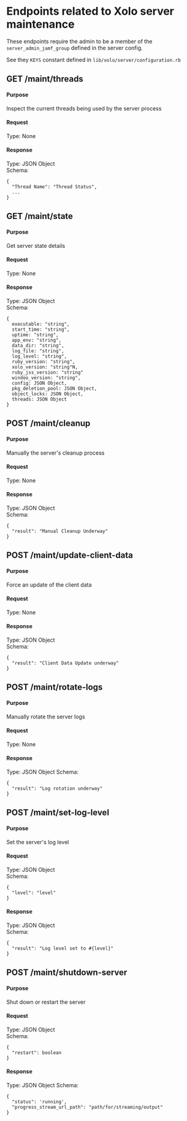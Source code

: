 # Endpoints related to Xolo server maintenance

These endpoints require the admin to be a member of the `server_admin_jamf_group` defined in the server config. 

See they `KEYS` constant defined in `lib/xolo/server/configuration.rb`

<!-- ------------------------- -->
<a id="get_maint_threads"></a>
## GET /maint/threads

#### Purpose
Inspect the current threads being used by the server process

#### Request
Type: None

#### Response
Type: JSON Object  
Schema:
```  
{
  "Thread Name": "Thread Status",
  ...
}

```

<!-- ------------------------- -->
<a id="get_maint_state"></a>
## GET /maint/state

#### Purpose
Get server state details

#### Request
Type: None

#### Response
Type: JSON Object  
Schema:
```  
{
  executable: "string",
  start_time: "string",
  uptime: "string",
  app_env: "string",
  data_dir: "string",
  log_file: "string",
  log_level: "string",
  ruby_version: "string",
  xolo_version: "string"N,
  ruby_jss_version: "string"
  windoo_version: "string",
  config: JSON Object,
  pkg_deletion_pool: JSON Object,
  object_locks: JSON Object,
  threads: JSON Object
}
```

<!-- ------------------------- -->
<a id="post_maint_cleanup"></a>
## POST /maint/cleanup

#### Purpose
Manually the server's cleanup process

#### Request
Type: None

#### Response
Type: JSON Object  
Schema:
```  
{
  "result": "Manual Cleanup Underway"
}
```

<!-- ------------------------- -->
<a id="post_maint_update_client_data"></a>
## POST /maint/update-client-data

#### Purpose
Force an update of the client data

#### Request
Type: None

#### Response
Type: JSON Object  
Schema:
```  
{
  "result": "Client Data Update underway"
}
```

<!-- ------------------------- -->
<a id="post_maint_rotate_logs"></a>
## POST /maint/rotate-logs

#### Purpose
Manually rotate the server logs

#### Request
Type: None

#### Response
Type: JSON Object
Schema:
```  
{
  "result": "Log rotation underway"
}
```

<!-- ------------------------- -->
<a id="post_maint_set_log_level"></a>
## POST /maint/set-log-level

#### Purpose
Set the server's log level

#### Request
Type: JSON Object  
Schema:
```
{
  "level": "level"
}
```

#### Response
Type: JSON Object  
Schema:
```  
{
  "result": "Log level set to #{level}"
}
```

<!-- ------------------------- -->
<a id="post_maint_shutdown_server"></a>
## POST /maint/shutdown-server

#### Purpose
Shut down or restart the server

#### Request
Type: JSON Object  
Schema:
```
{
  "restart": boolean
}
```

#### Response
Type: JSON Object 
Schema:
```  
{
  "status": 'running',
  "progress_stream_url_path": "path/for/streaming/output"
}
```